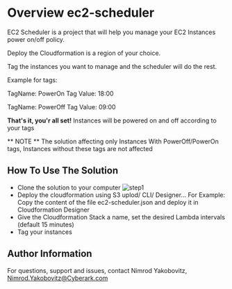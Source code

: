 # Overview ec2-scheduler

EC2 Scheduler is a project that will help you manage your EC2 Instances power on/off policy.

Deploy the Cloudformation is a region of your choice.

Tag the instances you want to manage and the scheduler will do the rest.

Example for tags:

TagName: PowerOn
Tag Value: 18:00

TagName: PowerOff
Tag Value: 09:00

**That's it, you'r all set!** Instances will be powered on and off according to your tags

** NOTE ** The solution affecting only Instances With PowerOff/PowerOn tags, Instances without these tags are not affected

How To Use The Solution
------------------------

* Clone the solution to your computer
![step1](/ec2-scheduler/info/cfn1.jpg?raw=true "Step1")
* Deploy the cloudformation using S3 uplod/ CLI/ Designer...
  For Example: Copy the content of the file ec2-scheduler.json and deploy it in Cloudformation Designer
* Give the Cloudformation Stack a name, set the desired Lambda intervals (default 15 minutes)
* Tag your instances


Author Information
------------------
For questions, support and issues, contact Nimrod Yakobovitz, Nimrod.Yakobovitz@Cyberark.com
